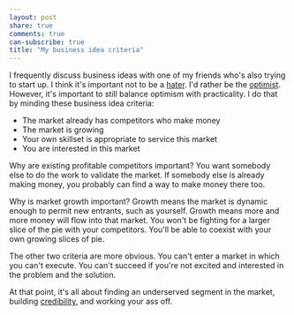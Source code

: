 ```yaml
---
layout: post
share: true
comments: true
can-subscribe: true
title: "My business idea criteria"
---
```


I frequently discuss business ideas with one of my friends who's also trying to start up. I think it's important not to be a <a href="http://www.dillonforrest.com/startup/all-about-haters/" target="_blank">hater</a>. I'd rather be the <a href="http://www.dillonforrest.com/startup/all-about-haters/" target="_blank">optimist</a>. However, it's important to still balance optimism with practicality. I do that by minding these business idea criteria:

- The market already has competitors who make money
- The market is growing
- Your own skillset is appropriate to service this market
- You are interested in this market

Why are existing profitable competitors important? You want somebody else to do the work to validate the market. If somebody else is already making money, you probably can find a way to make money there too.

Why is market growth important? Growth means the market is dynamic enough to permit new entrants, such as yourself. Growth means more and more money will flow into that market. You won't be fighting for a larger slice of the pie with your competitors. You'll be able to coexist with your own growing slices of pie.

The other two criteria are more obvious. You can't enter a market in which you can't execute. You can't succeed if you're not excited and interested in the problem and the solution.

At that point, it's all about finding an underserved segment in the market, building <a href="http://www.dillonforrest.com/startup/credibility-the-missing-lean-startup-tactic/" target="_blank">credibility</a>, and working your ass off.
